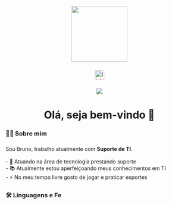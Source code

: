 <div align="center">
  <img height="150" src="https://media.giphy.com/media/M9gbBd9nbDrOTu1Mqx/giphy.gif"  />
</div>

###

<div align="center">
  <a href="https://www.linkedin.com/in/bruno-design-ux/" target="_blank">
    <img src="https://img.shields.io/static/v1?message=LinkedIn&logo=linkedin&label=&color=0077B5&logoColor=white&labelColor=&style=for-the-badge" height="25" alt="linkedin logo"  />
  </a>
</div>

###

<div align="center">
  <img src="https://visitor-badge.laobi.icu/badge?page_id=bruno-simoesc.bruno-simoesc&"  />
</div>

###

<h1 align="center">Olá, seja bem-vindo 👋</h1>

###

<h3 align="left">👩‍💻 Sobre mim</h3>

###

<p align="left">
Sou Bruno, trabalho atualmente com <b>Suporte de TI</b>.<br><br>
- 🔭 Atuando na área de tecnologia prestando suporte<br>
- 📚 Atualmente estou aperfeiçoando meus conhecimentos em TI<br>
- ⚡ No meu tempo livre gosto de jogar e praticar esportes
</p>

###

<h3 align="left">🛠 Linguagens e Fe

